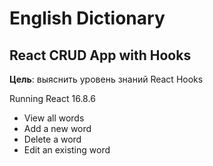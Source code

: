 # English Dictionary

## React CRUD App with Hooks

**Цель**: выяснить уровень знаний React Hooks

Running React 16.8.6

- View all words
- Add a new word
- Delete a word
- Edit an existing word
